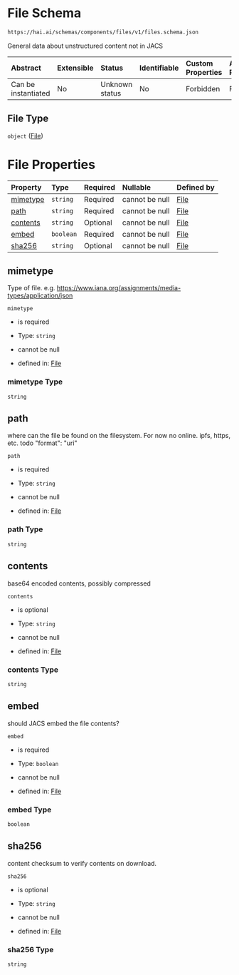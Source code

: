 # File Schema

```txt
https://hai.ai/schemas/components/files/v1/files.schema.json
```

General data about unstructured content not in JACS

| Abstract            | Extensible | Status         | Identifiable | Custom Properties | Additional Properties | Access Restrictions | Defined In                                                                                                               |
| :------------------ | :--------- | :------------- | :----------- | :---------------- | :-------------------- | :------------------ | :----------------------------------------------------------------------------------------------------------------------- |
| Can be instantiated | No         | Unknown status | No           | Forbidden         | Forbidden             | none                | [files.schema.json](../../https:/hai.ai/schemas/=./schemas/components/files/v1/files.schema.json "open original schema") |

## File Type

`object` ([File](files.md))

# File Properties

| Property              | Type      | Required | Nullable       | Defined by                                                                                                               |
| :-------------------- | :-------- | :------- | :------------- | :----------------------------------------------------------------------------------------------------------------------- |
| [mimetype](#mimetype) | `string`  | Required | cannot be null | [File](files-properties-mimetype.md "https://hai.ai/schemas/components/files/v1/files.schema.json#/properties/mimetype") |
| [path](#path)         | `string`  | Required | cannot be null | [File](files-properties-path.md "https://hai.ai/schemas/components/files/v1/files.schema.json#/properties/path")         |
| [contents](#contents) | `string`  | Optional | cannot be null | [File](files-properties-contents.md "https://hai.ai/schemas/components/files/v1/files.schema.json#/properties/contents") |
| [embed](#embed)       | `boolean` | Required | cannot be null | [File](files-properties-embed.md "https://hai.ai/schemas/components/files/v1/files.schema.json#/properties/embed")       |
| [sha256](#sha256)     | `string`  | Optional | cannot be null | [File](files-properties-sha256.md "https://hai.ai/schemas/components/files/v1/files.schema.json#/properties/sha256")     |

## mimetype

Type of file. e.g. <https://www.iana.org/assignments/media-types/application/json>

`mimetype`

* is required

* Type: `string`

* cannot be null

* defined in: [File](files-properties-mimetype.md "https://hai.ai/schemas/components/files/v1/files.schema.json#/properties/mimetype")

### mimetype Type

`string`

## path

where can the file be found on the filesystem. For now no online. ipfs, https, etc. todo "format": "uri"

`path`

* is required

* Type: `string`

* cannot be null

* defined in: [File](files-properties-path.md "https://hai.ai/schemas/components/files/v1/files.schema.json#/properties/path")

### path Type

`string`

## contents

base64 encoded contents, possibly compressed

`contents`

* is optional

* Type: `string`

* cannot be null

* defined in: [File](files-properties-contents.md "https://hai.ai/schemas/components/files/v1/files.schema.json#/properties/contents")

### contents Type

`string`

## embed

should JACS embed the file contents?

`embed`

* is required

* Type: `boolean`

* cannot be null

* defined in: [File](files-properties-embed.md "https://hai.ai/schemas/components/files/v1/files.schema.json#/properties/embed")

### embed Type

`boolean`

## sha256

content checksum to verify contents on download.

`sha256`

* is optional

* Type: `string`

* cannot be null

* defined in: [File](files-properties-sha256.md "https://hai.ai/schemas/components/files/v1/files.schema.json#/properties/sha256")

### sha256 Type

`string`
